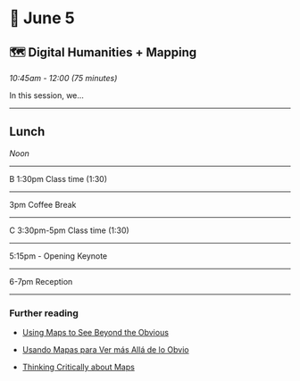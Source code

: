 # 🌱 June 5

## 🗺️ Digital Humanities + Mapping
_10:45am - 12:00 (75 minutes)_

In this session, we...
<hr>

## Lunch
_Noon_

<hr>
B 1:30pm Class time (1:30)
<hr>

3pm Coffee Break
<hr>
C 3:30pm-5pm Class time (1:30)
<hr>
5:15pm - Opening Keynote
<hr>
6-7pm Reception

<hr>

### Further reading
- [Using Maps to See Beyond the Obvious](https://kit.exposingtheinvisible.org/en/maps.html)
- [Usando Mapas para Ver más Allá de lo Obvio](https://kit.exposingtheinvisible.org/es/maps.html)

- [Thinking Critically about Maps](https://kit.exposingtheinvisible.org/en/critical-maps.html)